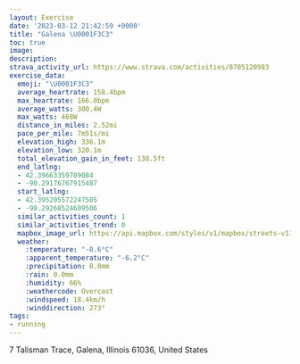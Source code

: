 ```yaml
---
layout: Exercise
date: '2023-03-12 21:42:59 +0000'
title: "Galena \U0001F3C3"
toc: true
image:
description:
strava_activity_url: https://www.strava.com/activities/8705120983
exercise_data:
  emoji: "\U0001F3C3"
  average_heartrate: 158.4bpm
  max_heartrate: 166.0bpm
  average_watts: 300.4W
  max_watts: 468W
  distance_in_miles: 2.52mi
  pace_per_mile: 7m51s/mi
  elevation_high: 336.1m
  elevation_low: 320.1m
  total_elevation_gain_in_feet: 138.5ft
  end_latlng:
  - 42.39663359709084
  - -90.29176767915487
  start_latlng:
  - 42.395205572247505
  - -90.29268524609506
  similar_activities_count: 1
  similar_activities_trend: 0
  mapbox_image_url: https://api.mapbox.com/styles/v1/mapbox/streets-v11/static/path-5+787af2-1.0(opwaG~bbfP%5DMq%40Om%40Gq%40AQAIICQDsBCcP%40yB%40g%40H%7D%40TqAt%40%7DCLYDARRNHzAd%40ZPXTh%40r%40rAvCl%40%60Ar%40v%40X%5EF%3FBCBKEMm%40U%5BYSU%5Do%40qAuCq%40aAYUa%40U%5DM%7DA_%40MICWR%7DADy%40BkEDKHGv%40EDE%3FCGC_A%5CIR%40hCMdDU~A%7D%40pEOrAEdC%40nTIbNA%60ACVKb%40IHK%40_%40C_%40%40c%40Do%40N%7BAr%40g%40PUBEF%3FHHDDAx%40k%40lAi%40f%40Ol%40KpAAJCFIF_%40AkBFyI%40y%40FQRGV%40dAJv%40RfAh%40x%40f%40n%40VvBf%40v%40V%60Aj%40d%40h%40H%40BA%40EAMKKu%40WcAi%40cAY),pin-s-s+e5b22e(-90.29184,42.3964),pin-s-f+89ae00(-90.29247,42.39517999999999)/auto/800x800?access_token=pk.eyJ1Ijoiam9zaGJlY2ttYW4iLCJhIjoiY205eWR2aDd1MWZ6djJrbXc4a3M0bWZleiJ9.XiG9OWkNcZk2QzjJbxLB4A
  weather:
    :temperature: "-0.6°C"
    :apparent_temperature: "-6.2°C"
    :precipitation: 0.0mm
    :rain: 0.0mm
    :humidity: 66%
    :weathercode: Overcast
    :windspeed: 18.4km/h
    :winddirection: 273°
tags:
- running
---
```

7 Talisman Trace, Galena, Illinois 61036, United States
